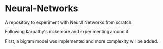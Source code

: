 # Neural-Networks

A repository to experiment with Neural Networks from scratch.

Following Karpathy's makemore and experimenting around it.

First, a bigram model was implemented and more complexity will be added.